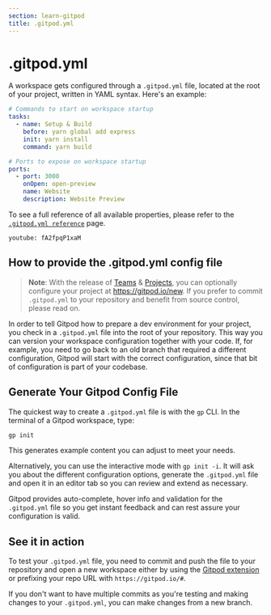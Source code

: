 ```yaml
---
section: learn-gitpod
title: .gitpod.yml
---
```


<script context="module">
  export const prerender = true;
</script>

# .gitpod.yml

A workspace gets configured through a `.gitpod.yml` file, located at the root of your project, written in YAML syntax. Here's an example:

```yaml
# Commands to start on workspace startup
tasks:
  - name: Setup & Build
    before: yarn global add express
    init: yarn install
    command: yarn build

# Ports to expose on workspace startup
ports:
  - port: 3000
    onOpen: open-preview
    name: Website
    description: Website Preview
```

To see a full reference of all available properties, please refer to the [`.gitpod.yml reference`](./references/gitpod-yml) page.

`youtube: fA2fpqP1xaM`

## How to provide the .gitpod.yml config file

> **Note**: With the release of [Teams](/docs/configure/teams) & [Projects](/docs/configure/projects), you can optionally configure your project at https://gitpod.io/new. If you prefer to commit `.gitpod.yml` to your repository and benefit from source control, please read on.

In order to tell Gitpod how to prepare a dev environment for your project, you check in a `.gitpod.yml` file into the root of your repository. This way you can
version your workspace configuration together with your code. If, for example, you need to go back to
an old branch that required a different configuration, Gitpod will start with the correct configuration, since that
bit of configuration is part of your codebase.

## Generate Your Gitpod Config File

The quickest way to create a `.gitpod.yml` file is with the `gp` CLI. In the terminal of a Gitpod workspace, type:

```sh
gp init
```

This generates example content you can adjust to meet your needs.

Alternatively, you can use the interactive mode with `gp init -i`. It will ask you about the different configuration options, generate the `.gitpod.yml` file and open it in an editor tab so you can review and extend as necessary.

Gitpod provides auto-complete, hover info and validation for the `.gitpod.yml` file so you get instant feedback and can rest assure your configuration is valid.

## See it in action

To test your `.gitpod.yml` file, you need to commit and push the file to your repository and open a new workspace either by using the [Gitpod extension](/docs/configure/user-settings/browser-extension#browser-extension) or prefixing your repo URL with `https://gitpod.io/#`.

If you don't want to have multiple commits as you're testing and making changes to your `.gitpod.yml`, you can make changes from a new branch.
